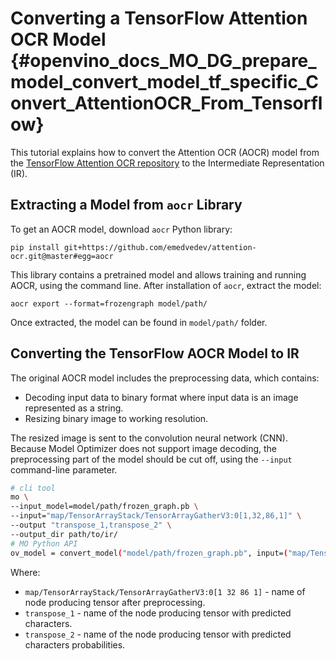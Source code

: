 # Converting a TensorFlow Attention OCR Model {#openvino_docs_MO_DG_prepare_model_convert_model_tf_specific_Convert_AttentionOCR_From_Tensorflow}

This tutorial explains how to convert the Attention OCR (AOCR) model from the [TensorFlow Attention OCR repository](https://github.com/emedvedev/attention-ocr) to the Intermediate Representation (IR).

## Extracting a Model from `aocr` Library

To get an AOCR model, download `aocr` Python library:
```
pip install git+https://github.com/emedvedev/attention-ocr.git@master#egg=aocr
```
This library contains a pretrained model and allows training and running AOCR, using the command line. After installation of `aocr`, extract the model:
```
aocr export --format=frozengraph model/path/
```
Once extracted, the model can be found in `model/path/` folder.

## Converting the TensorFlow AOCR Model to IR

The original AOCR model includes the preprocessing data, which contains:
* Decoding input data to binary format where input data is an image represented as a string.
* Resizing binary image to working resolution.

The resized image is sent to the convolution neural network (CNN). Because Model Optimizer does not support image decoding, the preprocessing part of the model should be cut off, using the `--input` command-line parameter.
```sh
# cli tool 
mo \
--input_model=model/path/frozen_graph.pb \
--input="map/TensorArrayStack/TensorArrayGatherV3:0[1,32,86,1]" \
--output "transpose_1,transpose_2" \
--output_dir path/to/ir/
# MO Python API
ov_model = convert_model("model/path/frozen_graph.pb", input=("map/TensorArrayStack/TensorArrayGatherV3:0", [1,32,86,1]), output=["transpose_1", "transpose_2"])
```

Where:
* `map/TensorArrayStack/TensorArrayGatherV3:0[1 32 86 1]` - name of node producing tensor after preprocessing.
* `transpose_1` - name of the node producing tensor with predicted characters.
* `transpose_2` - name of the node producing tensor with predicted characters probabilities.
